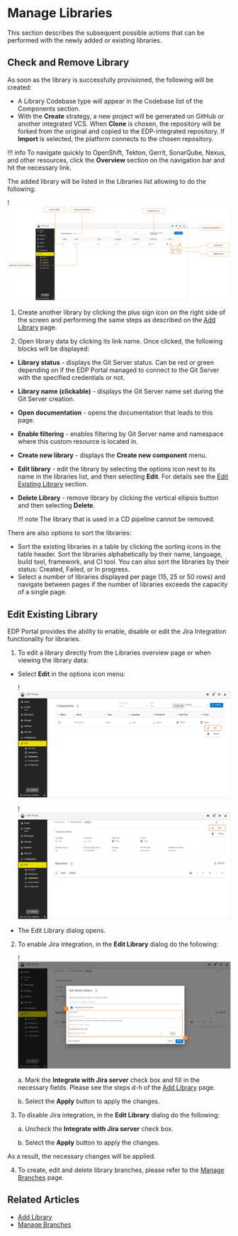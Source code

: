 # Manage Libraries

This section describes the subsequent possible actions that can be performed with the newly added or existing libraries.

## Check and Remove Library

As soon as the library is successfully provisioned, the following will be created:

- A Library Codebase type will appear in the Codebase list of the Components section.
- With the **Create** strategy, a new project will be generated on GitHub or another integrated VCS. When **Clone** is chosen, the repository will be forked from the original and copied to the EDP-integrated repository. If **Import** is selected, the platform connects to the chosen repository.


!!! info
    To navigate quickly to OpenShift, Tekton, Gerrit, SonarQube, Nexus, and other resources, click the **Overview** section on the navigation bar and hit the necessary link.

The added library will be listed in the Libraries list allowing to do the following:

!![Library menu](../assets/user-guide/edp-portal-library-page.png "Library menu")

1. Create another library by clicking the plus sign icon on the right side of the screen and performing the same steps as described on the [Add Library](add-library.md) page.

2. Open library data by clicking its link name. Once clicked, the following blocks will be displayed:

* **Library status** - displays the Git Server status. Can be red or green depending on if the EDP Portal managed to connect to the Git Server with the specified credentials or not.
* **Library name (clickable)** - displays the Git Server name set during the Git Server creation.
* **Open documentation** - opens the documentation that leads to this page.
* **Enable filtering** - enables filtering by Git Server name and namespace where this custom resource is located in.
* **Create new library** - displays the **Create new component** menu.
* **Edit library** - edit the library by selecting the options icon next to its name in the libraries list, and then selecting **Edit**. For details see the [Edit Existing Library](#edit-existing-library) section.
* **Delete Library** - remove library by clicking the vertical ellipsis button and then selecting **Delete**.

  !!! note
      The library that is used in a CD pipeline cannot be removed.

There are also options to sort the libraries:

* Sort the existing libraries in a table by clicking the sorting icons in the table header. Sort the libraries alphabetically by their name, language, build tool, framework, and CI tool. You can also sort the libraries by their status: Created, Failed, or In progress.
* Select a number of libraries displayed per page (15, 25 or 50 rows) and navigate between pages if the number of libraries exceeds the capacity of a single page.

## Edit Existing Library

EDP Portal provides the ability to enable, disable or edit the Jira Integration functionality for libraries.

1. To edit a library directly from the Libraries overview page or when viewing the library data:

  - Select **Edit** in the options icon menu:

    !![Edit library on the libraries overview page](../assets/user-guide/edp-portal-edit-library-1.png "Edit library on the libraries overview page")

    !![Edit library when viewing the library data](../assets/user-guide/edp-portal-edit-library-2.png "Edit library when viewing the library data")

  - The Edit Library dialog opens.

2. To enable Jira integration, in the **Edit Library** dialog do the following:

   !![Edit library](../assets/user-guide/edp-portal-edit-library-jira.png "Edit library")

   a. Mark the **Integrate with Jira server** check box and fill in the necessary fields. Please see the steps d-h of the [Add Library](add-library.md#the-advanced-settings-menu) page.

   b. Select the **Apply** button to apply the changes.

3. To disable Jira integration, in the **Edit Library** dialog do the following:

   a. Uncheck the **Integrate with Jira server** check box.

   b. Select the **Apply** button to apply the changes.

  As a result, the necessary changes will be applied.

4. To create, edit and delete library branches, please refer to the [Manage Branches](../user-guide/manage-branches.md) page.

## Related Articles

* [Add Library](add-library.md)
* [Manage Branches](../user-guide/manage-branches.md)
